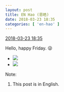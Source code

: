```yaml
---
layout: post
title: EN Hao (恩皓)
date: 2018-03-23 18:35
categories: [ 'en-hao' ]
---
```


<div class="weibo-info">
  <a href="https://weibo.com/6346318257/G8Jbm9a47">2018-03-23 18:35</a>
</div>

Hello, happy Friday. :stuck_out_tongue_winking_eye:

<!-- more -->

<ul class="weibo-pic-list-1">
  <li class="weibo-pic">
    <a href="https://wx3.sinaimg.cn/mw690/006VuvhTgy1fpmxj83phsj30qo1407mi.jpg"><img src="https://wx3.sinaimg.cn/thumb150/006VuvhTgy1fpmxj83phsj30qo1407mi.jpg"/></a>
  </li>
  <li class="weibo-pic">
    <a href="https://wx4.sinaimg.cn/mw690/006VuvhTgy1fpmxja078pj30qo140hb9.jpg"><img src="https://wx4.sinaimg.cn/thumb150/006VuvhTgy1fpmxja078pj30qo140hb9.jpg"/></a>
  </li>
</ul>

Note:
1. This post is in English.
